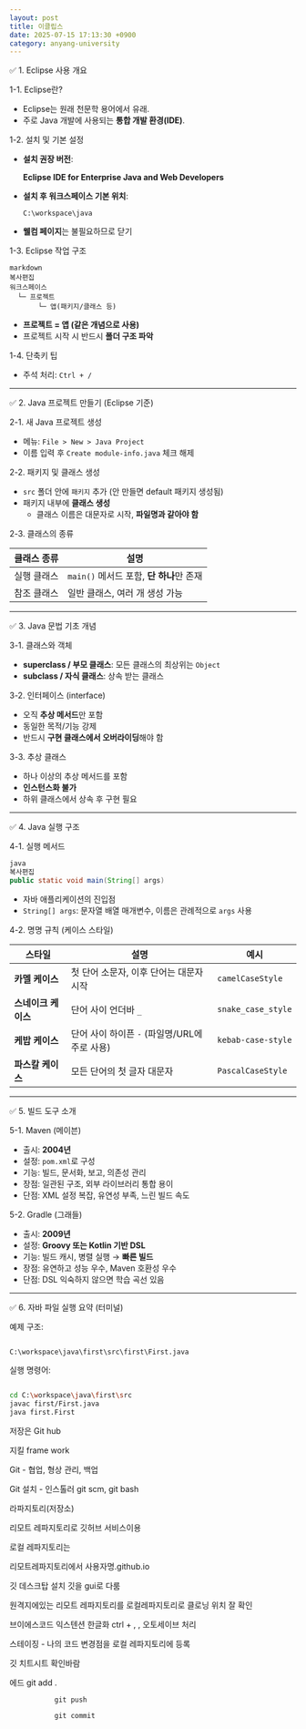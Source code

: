 ```yaml
---
layout: post
title: 이클립스
date: 2025-07-15 17:13:30 +0900
category: anyang-university
---
```

 ✅ 1. Eclipse 사용 개요

 1-1. Eclipse란?

- Eclipse는 원래 천문학 용어에서 유래.
- 주로 Java 개발에 사용되는 **통합 개발 환경(IDE)**.

 1-2. 설치 및 기본 설정

- **설치 권장 버전**:
    
    **Eclipse IDE for Enterprise Java and Web Developers**
    
- **설치 후 워크스페이스 기본 위치**:
    
    `C:\workspace\java`
    
- **웰컴 페이지**는 불필요하므로 닫기

 1-3. Eclipse 작업 구조

```
markdown
복사편집
워크스페이스
  └─ 프로젝트
       └─ 앱(패키지/클래스 등)

```

- **프로젝트 = 앱 (같은 개념으로 사용)**
- 프로젝트 시작 시 반드시 **폴더 구조 파악**

 1-4. 단축키 팁

- 주석 처리: `Ctrl + /`

---

 ✅ 2. Java 프로젝트 만들기 (Eclipse 기준)

 2-1. 새 Java 프로젝트 생성

- 메뉴: `File > New > Java Project`
- 이름 입력 후 `Create module-info.java` 체크 해제

 2-2. 패키지 및 클래스 생성

- `src` 폴더 안에 `패키지` 추가 (안 만들면 default 패키지 생성됨)
- 패키지 내부에 **클래스 생성**
    - 클래스 이름은 대문자로 시작, **파일명과 같아야 함**

 2-3. 클래스의 종류

| 클래스 종류 | 설명 |
| --- | --- |
| 실행 클래스 | `main()` 메서드 포함, **단 하나**만 존재 |
| 참조 클래스 | 일반 클래스, 여러 개 생성 가능 |

---

 ✅ 3. Java 문법 기초 개념

 3-1. 클래스와 객체

- **superclass / 부모 클래스**: 모든 클래스의 최상위는 `Object`
- **subclass / 자식 클래스**: 상속 받는 클래스

 3-2. 인터페이스 (interface)

- 오직 **추상 메서드**만 포함
- 동일한 목적/기능 강제
- 반드시 **구현 클래스에서 오버라이딩**해야 함

 3-3. 추상 클래스

- 하나 이상의 추상 메서드를 포함
- **인스턴스화 불가**
- 하위 클래스에서 상속 후 구현 필요

---

 ✅ 4. Java 실행 구조

 4-1. 실행 메서드

```java
java
복사편집
public static void main(String[] args)

```

- 자바 애플리케이션의 진입점
- `String[] args`: 문자열 배열 매개변수, 이름은 관례적으로 `args` 사용

 4-2. 명명 규칙 (케이스 스타일)

| 스타일 | 설명 | 예시 |
| --- | --- | --- |
| **카멜 케이스** | 첫 단어 소문자, 이후 단어는 대문자 시작 | `camelCaseStyle` |
| **스네이크 케이스** | 단어 사이 언더바 `_` | `snake_case_style` |
| **케밥 케이스** | 단어 사이 하이픈 `-` (파일명/URL에 주로 사용) | `kebab-case-style` |
| **파스칼 케이스** | 모든 단어의 첫 글자 대문자 | `PascalCaseStyle` |

---

 ✅ 5. 빌드 도구 소개

 5-1. Maven (메이븐)

- 출시: **2004년**
- 설정: `pom.xml`로 구성
- 기능: 빌드, 문서화, 보고, 의존성 관리
- 장점: 일관된 구조, 외부 라이브러리 통합 용이
- 단점: XML 설정 복잡, 유연성 부족, 느린 빌드 속도

 5-2. Gradle (그래들)

- 출시: **2009년**
- 설정: **Groovy 또는 Kotlin 기반 DSL**
- 기능: 빌드 캐시, 병렬 실행 → **빠른 빌드**
- 장점: 유연하고 성능 우수, Maven 호환성 우수
- 단점: DSL 익숙하지 않으면 학습 곡선 있음

---

 ✅ 6. 자바 파일 실행 요약 (터미널)

 예제 구조:

```

C:\workspace\java\first\src\first\First.java

```

 실행 명령어:

```bash

cd C:\workspace\java\first\src
javac first/First.java
java first.First

```

저장은 Git hub

지킬 frame work

Git  - 협업, 형상 관리, 백업

Git 설치 - 인스톨러 git scm, git bash

라파지토리(저장소)

리모트 레파지토리로 깃허브 서비스이용

로컬 레파지토리는

리모트레파지토리에서 사용자명.github.io

깃 데스크탑 설치 깃을 gui로 다룸

원격지에있는 리모트 레파지토리를 로컬레파지토리로 클로닝 위치 잘 확인

브이에스코드 익스텐션 한글화 ctrl + , , 오토세이브 처리

스테이징 - 나의 코드 변경점을 로컬 레파지토리에 등록

깃 치트시트 확인바람

에드       git add  .

               git push

               git commit